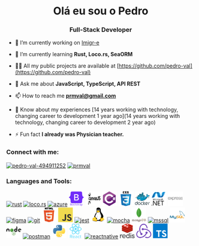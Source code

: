 <h1 align=center>Olá eu sou o Pedro</h1>
<h3 align=center>Full-Stack Developer</h3>

- 🔭 I’m currently working on <a href=https://imigre.ai target=_blank rel=noopener>Imigr-e</a>

- 🌱 I’m currently learning **Rust, Loco.rs, SeaORM**

- 👨‍💻 All my public projects are available at [https://github.com/pedro-val](https://github.com/pedro-val)

- 💬 Ask me about **JavaScript, TypeScript, API REST**

- 📫 How to reach me **prmval@gmail.com**

- 📄 Know about my experiences [14 years working with technology, changing career to development 1 year ago](14 years working with technology, changing career to development 2 year ago)

- ⚡ Fun fact **I already was Physician teacher.**

<h3 align=left>Connect with me:</h3>
<p align=left>
<a href=https://linkedin.com/in/pedro-val-494911252 target=blank><img align=center src=https://raw.githubusercontent.com/rahuldkjain/github-profile-readme-generator/master/src/images/icons/Social/linked-in-alt.svg alt=pedro-val-494911252 height=30 width=40 /></a>
<a href=https://fb.com/prmval target=blank><img align=center src=https://raw.githubusercontent.com/rahuldkjain/github-profile-readme-generator/master/src/images/icons/Social/facebook.svg alt=prmval height=30 width=40 /></a>
</p>

<h3 align=left>Languages and Tools:</h3>
<p align=left>
   <a href=https://www.rust-lang.org/ target=_blank rel=noreferrer><img src=https://static-00.iconduck.com/assets.00/rust-icon-2048x2048-x341msji.png alt=rust width=40 height=40/></a> <!-- [6](https://www.rust-lang.org/) -->
  <a href=https://loco.rs target=_blank rel=noreferrer><img src=https://avatars.githubusercontent.com/u/151030972?s=200&v=4 alt=loco.rs width=40 height=40/></a> <!-- [3](https://loco.rs/) -->
  <a href=https://azure.microsoft.com/en-in/ target=_blank rel=noreferrer><img src=https://www.vectorlogo.zone/logos/microsoft_azure/microsoft_azure-icon.svg alt=azure width=40 height=40/></a>
  <a href=https://getbootstrap.com target=_blank rel=noreferrer><img src=https://raw.githubusercontent.com/devicons/devicon/master/icons/bootstrap/bootstrap-plain-wordmark.svg alt=bootstrap width=40 height=40/></a>
  <a href=https://canvasjs.com target=_blank rel=noreferrer><img src=https://raw.githubusercontent.com/Hardik0307/Hardik0307/master/assets/canvasjs-charts.svg alt=canvasjs width=40 height=40/></a>
  <a href=https://www.w3schools.com/cs/ target=_blank rel=noreferrer><img src=https://raw.githubusercontent.com/devicons/devicon/master/icons/csharp/csharp-original.svg alt=csharp width=40 height=40/></a>
  <a href=https://www.w3schools.com/css/ target=_blank rel=noreferrer><img src=https://raw.githubusercontent.com/devicons/devicon/master/icons/css3/css3-original-wordmark.svg alt=css3 width=40 height=40/></a>
  <a href=https://www.docker.com/ target=_blank rel=noreferrer><img src=https://raw.githubusercontent.com/devicons/devicon/master/icons/docker/docker-original-wordmark.svg alt=docker width=40 height=40/></a>
  <a href=https://dotnet.microsoft.com/ target=_blank rel=noreferrer><img src=https://raw.githubusercontent.com/devicons/devicon/master/icons/dot-net/dot-net-original-wordmark.svg alt=dotnet width=40 height=40/></a>
  <a href=https://expressjs.com target=_blank rel=noreferrer><img src=https://raw.githubusercontent.com/devicons/devicon/master/icons/express/express-original-wordmark.svg alt=express width=40 height=40/></a>
  <a href=https://www.figma.com/ target=_blank rel=noreferrer><img src=https://www.vectorlogo.zone/logos/figma/figma-icon.svg alt=figma width=40 height=40/></a>
  <a href=https://git-scm.com/ target=_blank rel=noreferrer><img src=https://www.vectorlogo.zone/logos/git-scm/git-scm-icon.svg alt=git width=40 height=40/></a>
  <a href=https://www.w3.org/html/ target=_blank rel=noreferrer><img src=https://raw.githubusercontent.com/devicons/devicon/master/icons/html5/html5-original-wordmark.svg alt=html5 width=40 height=40/></a>
  <a href=https://developer.mozilla.org/en-US/docs/Web/JavaScript target=_blank rel=noreferrer><img src=https://raw.githubusercontent.com/devicons/devicon/master/icons/javascript/javascript-original.svg alt=javascript width=40 height=40/></a>
  <a href=https://jestjs.io target=_blank rel=noreferrer><img src=https://www.vectorlogo.zone/logos/jestjsio/jestjsio-icon.svg alt=jest width=40 height=40/></a>
  <a href=https://www.linux.org/ target=_blank rel=noreferrer><img src=https://raw.githubusercontent.com/devicons/devicon/master/icons/linux/linux-original.svg alt=linux width=40 height=40/></a>
  <a href=https://mochajs.org target=_blank rel=noreferrer><img src=https://www.vectorlogo.zone/logos/mochajs/mochajs-icon.svg alt=mocha width=40 height=40/></a>
  <a href=https://www.mongodb.com/ target=_blank rel=noreferrer><img src=https://raw.githubusercontent.com/devicons/devicon/master/icons/mongodb/mongodb-original-wordmark.svg alt=mongodb width=40 height=40/></a>
  <a href=https://www.microsoft.com/en-us/sql-server target=_blank rel=noreferrer><img src=https://www.svgrepo.com/show/303229/microsoft-sql-server-logo.svg alt=mssql width=40 height=40/></a>
  <a href=https://www.mysql.com/ target=_blank rel=noreferrer><img src=https://raw.githubusercontent.com/devicons/devicon/master/icons/mysql/mysql-original-wordmark.svg alt=mysql width=40 height=40/></a>
  <a href=https://nodejs.org target=_blank rel=noreferrer><img src=https://raw.githubusercontent.com/devicons/devicon/master/icons/nodejs/nodejs-original-wordmark.svg alt=nodejs width=40 height=40/></a>
  <a href=https://postman.com target=_blank rel=noreferrer><img src=https://www.vectorlogo.zone/logos/getpostman/getpostman-icon.svg alt=postman width=40 height=40/></a>
  <a href=https://www.python.org target=_blank rel=noreferrer><img src=https://raw.githubusercontent.com/devicons/devicon/master/icons/python/python-original.svg alt=python width=40 height=40/></a>
  <a href=https://reactjs.org/ target=_blank rel=noreferrer><img src=https://raw.githubusercontent.com/devicons/devicon/master/icons/react/react-original-wordmark.svg alt=react width=40 height=40/></a>
  <a href=https://reactnative.dev/ target=_blank rel=noreferrer><img src=https://reactnative.dev/img/header_logo.svg alt=reactnative width=40 height=40/></a>
  <a href=https://redis.io target=_blank rel=noreferrer><img src=https://raw.githubusercontent.com/devicons/devicon/master/icons/redis/redis-original-wordmark.svg alt=redis width=40 height=40/></a>
  <a href=https://redux.js.org target=_blank rel=noreferrer><img src=https://raw.githubusercontent.com/devicons/devicon/master/icons/redux/redux-original.svg alt=redux width=40 height=40/></a>
  <a href=https://www.typescriptlang.org/ target=_blank rel=noreferrer><img src=https://raw.githubusercontent.com/devicons/devicon/master/icons/typescript/typescript-original.svg alt=typescript width=40 height=40/></a>
</p>
